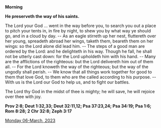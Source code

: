 **Morning**

**He preserveth the way of his saints.**
 
The Lord your God ... went in the way before you, to search you out a place to pitch your tents in, in fire by night, to shew you by what way ye should go, and in a cloud by day. -- As an eagle stirreth up her nest, fluttereth over her young, spreadeth abroad her wings, taketh them, beareth them on her wings: so the Lord alone did lead him. -- The steps of a good man are ordered by the Lord: and he delighteth in his way. Though he fall, he shall not be utterly cast down: for the Lord upholdeth him with his hand. -- Many are the afflictions of the righteous: but the Lord delivereth him out of them all. -- For the Lord knoweth the way of the righteous; but the way of the ungodly shall perish. -- We know that all things work together for good to them that love God, to them who are the called according to his purpose. -- With us is the Lord our God to help us, and to fight our battles.
 
The Lord thy God in the midst of thee is mighty; he will save, he will rejoice over thee with joy.  

**Prov 2:8; Deut 1:32,33; Deut 32:11,12; Psa 37:23,24; Psa 34:19; Psa 1:6; Rom 8:28; 2 Chr 32:8; Zeph 3:17**

[Monday 06-March, 2023](https://t.me/daily_light)
